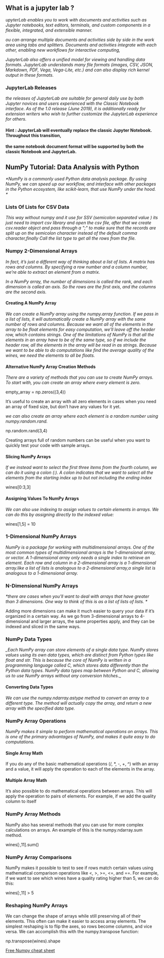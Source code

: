 ## What is a jupyter lab ?

_*upyterLab enables you to work with documents and activities such as Jupyter notebooks, text editors, terminals, and custom components in a flexible,
integrated, and extensible manner.*_

_*ou can arrange multiple documents and activities side by side in the work area using tabs and splitters. Documents and activities integrate with each other,
enabling new workflows for interactive computing,*_

_*JupyterLab also offers a unified model for viewing and handling data formats. JupyterLab understands many file formats (images, CSV, JSON, Markdown, PDF, Vega, Vega-Lite, etc.)
and can also display rich kernel output in these formats.*_

### JupyterLab Releases

_*the releases of JupyterLab are suitable for general daily use by both Jupyter novices and users experienced with the Classic Notebook interface. As of the 1.0 release (June 2019),
it is additionally ready for extension writers who wish to further customize the JupyterLab experience for others.*_


#### Hint : JupyterLab will eventually replace the classic Jupyter Notebook. Throughout this transition,
#### the same notebook document format will be supported by both the classic Notebook and JupyterLab.

## NumPy Tutorial: Data Analysis with Python

_*NumPy is a commonly used Python data analysis package. By using NumPy, we can speed up our workflow, 
and interface with other packages in the Python ecosystem, like scikit-learn, that use NumPy under the hood. *_

### Lists Of Lists for CSV Data


_*This way without numpy and it use for SSV (semicolon separated value ) its just need to import csv library and open the csv file, after that we create csv.reader
object and pass through a ";" to make sure that the records are split up on the semicolon character instead of the default comma character,finally 
Call the list type to get all the rows from the file.*_


### Numpy 2-Dimensional Arrays

_*In fact, it’s just a different way of thinking about a list of lists. A matrix has rows and columns.
By specifying a row number and a column number, we’re able to extract an element from a matrix.*_


_*In a NumPy array, the number of dimensions is called the rank, and each dimension is called an axis. So the rows are the first axis,
and the columns are the second axis.*_

#### Creating A NumPy Array

_*We can create a NumPy array using the numpy.array function. If we pass in a list of lists, it will automatically create a NumPy array with the same number of rows 
and columns. Because we want all of the elements in the array to be float elements for easy computation, we’ll leave off the header row, which contains strings. 
One of the limitations of NumPy is that all the elements in an array have to be of the same type, so if we include the header row, 
all the elements in the array will be read in as strings. Because we want to be able to do computations like find the average quality of the wines,
we need the elements to all be floats.*_


#### Alternative NumPy Array Creation Methods

_*There are a variety of methods that you can use to create NumPy arrays. To start with, you can create an array where every element is zero.*_ 

empty_array = np.zeros((3,4))

It’s useful to create an array with all zero elements in cases when you need an array of fixed size, but don’t have any values for it yet.


_*we can also create an array where each element is a random number using numpy.random.rand.*_

np.random.rand(3,4)

Creating arrays full of random numbers can be useful when you want to quickly test your code with sample arrays.

#### Slicing NumPy Arrays

_*If we instead want to select the first three items from the fourth column, we can do it using a colon (:).
A colon indicates that we want to select all the elements from the starting index up to but not including the ending index*_

wines[0:3,3]

#### Assigning Values To NumPy Arrays

_*We can also use indexing to assign values to certain elements in arrays. We can do this by assigning directly to the indexed value:*_

wines[1,5] = 10

### 1-Dimensional NumPy Arrays

_*NumPy is a package for working with multidimensional arrays. One of the most common types of multidimensional arrays is the 1-dimensional array, or vector.
 A 1-dimensional array only needs a single index to retrieve an element. Each row and column in a 2-dimensional array is a 1-dimensional array.like a list of lists 
 is analogous to a 2-dimensional array,a single list is analogous to a 1-dimensional array.*_
 
 
 ### N-Dimensional NumPy Arrays
 
 _*there are cases when you’ll want to deal with arrays that have greater than 3 dimensions. One way to think of this is as a list of lists of lists. *_
 
 Adding more dimensions can make it much easier to query your data if it’s organized in a certain way. As we go from 3-dimensional arrays to 4-dimensional
 and larger arrays, the same properties apply, and they can be indexed and sliced in the same ways.
 
 ### NumPy Data Types 
 
 *_Each NumPy array can store elements of a single data type. NumPy stores values using its own data types, which are distinct from Python types like float and str.
 This is because the core of NumPy is written in a programming language called C, which stores data differently than the Python data types. NumPy data types map
 between Python and C, allowing us to use NumPy arrays without any conversion hitches.*_
 
 #### Converting Data Types
 
 _*We can use the numpy.ndarray.astype method to convert an array to a different type. The method will actually copy the array,
 and return a new array with the specified data type.*_
 
 ### NumPy Array Operations
 
 _*NumPy makes it simple to perform mathematical operations on arrays. This is one of the primary advantages of NumPy,
 and makes it quite easy to do computations.*_
 
#### Single Array Math

If you do any of the basic mathematical operations (/, *, -, +, ^) with an array and a value, it will apply the operation to each of the elements in the array.

#### Multiple Array Math

It’s also possible to do mathematical operations between arrays. This will apply the operation to pairs of elements. For example, if we add the quality column to
itself
 ### NumPy Array Methods
 
 NumPy also has several methods that you can use for more complex calculations on arrays. An example of this is the numpy.ndarray.sum method.
 
 wines[:,11].sum()
 
 ### NumPy Array Comparisons
 
 NumPy makes it possible to test to see if rows match certain values using mathematical comparison operations like <, >, >=, <=, and ==. For example, 
 if we want to see which wines have a quality rating higher than 5, we can do this:

wines[:,11] > 5

 ### Reshaping NumPy Arrays
 
 We can change the shape of arrays while still preserving all of their elements. This often can make it easier to access array elements.
 The simplest reshaping is to flip the axes, so rows become columns, and vice versa. We can accomplish this with the numpy.transpose function:

np.transpose(wines).shape

[Free Numpy cheat sheet](https://s3.amazonaws.com/dq-blog-files/numpy-cheat-sheet.pdf)
